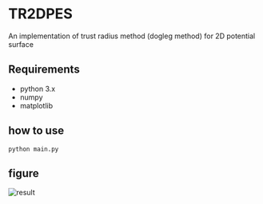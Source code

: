 # TR2DPES
An implementation of trust radius method (dogleg method) for 2D potential surface

## Requirements
 - python 3.x
 - numpy
 - matplotlib

## how to use
```
python main.py
```

## figure

![result](https://github.com/user-attachments/assets/3c40d012-919d-41c2-a5cc-b4612b161bed)
